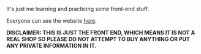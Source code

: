It's just me learning and practicing some front-end stuff.

Everyone can see the website [here](https://anh0616.github.io/LearningFrontEnd/).

**DISCLAIMER: THIS IS JUST THE FRONT END, WHICH MEANS IT IS NOT A REAL SHOP SO PLEASE DO NOT ATTEMPT TO BUY ANYTHING OR PUT ANY PRIVATE INFORMATION IN IT.**
